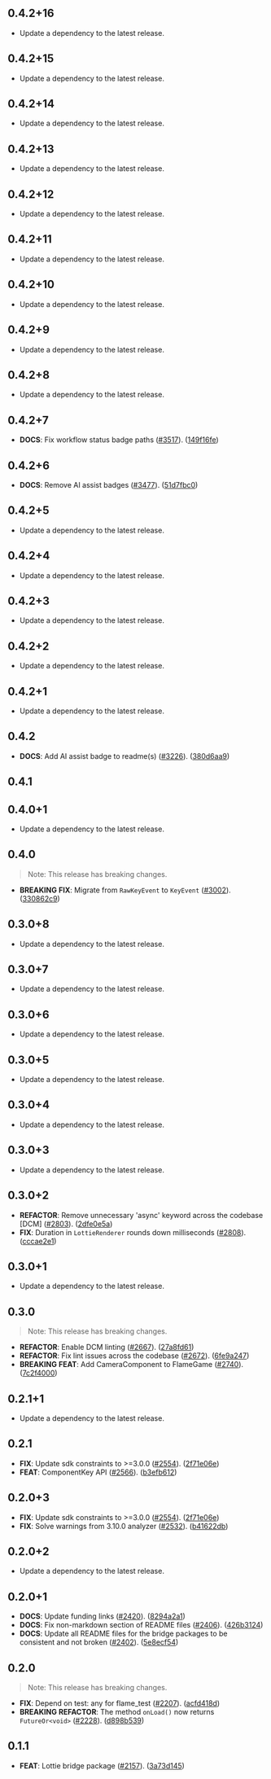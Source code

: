 ## 0.4.2+16

 - Update a dependency to the latest release.

## 0.4.2+15

 - Update a dependency to the latest release.

## 0.4.2+14

 - Update a dependency to the latest release.

## 0.4.2+13

 - Update a dependency to the latest release.

## 0.4.2+12

 - Update a dependency to the latest release.

## 0.4.2+11

 - Update a dependency to the latest release.

## 0.4.2+10

 - Update a dependency to the latest release.

## 0.4.2+9

 - Update a dependency to the latest release.

## 0.4.2+8

 - Update a dependency to the latest release.

## 0.4.2+7

 - **DOCS**: Fix workflow status badge paths ([#3517](https://github.com/flame-engine/flame/issues/3517)). ([149f16fe](https://github.com/flame-engine/flame/commit/149f16fe29f1fb14b3612964b2226c9c5c7daf95))

## 0.4.2+6

 - **DOCS**: Remove AI assist badges ([#3477](https://github.com/flame-engine/flame/issues/3477)). ([51d7fbc0](https://github.com/flame-engine/flame/commit/51d7fbc06d88adec2e0238c9c4738893b807ec80))

## 0.4.2+5

 - Update a dependency to the latest release.

## 0.4.2+4

 - Update a dependency to the latest release.

## 0.4.2+3

 - Update a dependency to the latest release.

## 0.4.2+2

 - Update a dependency to the latest release.

## 0.4.2+1

 - Update a dependency to the latest release.

## 0.4.2

 - **DOCS**: Add AI assist badge to readme(s) ([#3226](https://github.com/flame-engine/flame/issues/3226)). ([380d6aa9](https://github.com/flame-engine/flame/commit/380d6aa946d6b852c55f4ebbfce53d2087287fa2))

## 0.4.1

## 0.4.0+1

 - Update a dependency to the latest release.

## 0.4.0

> Note: This release has breaking changes.

 - **BREAKING** **FIX**: Migrate from `RawKeyEvent` to `KeyEvent` ([#3002](https://github.com/flame-engine/flame/issues/3002)). ([330862c9](https://github.com/flame-engine/flame/commit/330862c98ecc7ed8d94e7cae0c34cd5781da0007))

## 0.3.0+8

 - Update a dependency to the latest release.

## 0.3.0+7

 - Update a dependency to the latest release.

## 0.3.0+6

 - Update a dependency to the latest release.

## 0.3.0+5

 - Update a dependency to the latest release.

## 0.3.0+4

 - Update a dependency to the latest release.

## 0.3.0+3

 - Update a dependency to the latest release.

## 0.3.0+2

 - **REFACTOR**: Remove unnecessary 'async' keyword across the codebase [DCM] ([#2803](https://github.com/flame-engine/flame/issues/2803)). ([2dfe0e5a](https://github.com/flame-engine/flame/commit/2dfe0e5a431213c7148ab6389e3e8c8dc49fbf3d))
 - **FIX**: Duration in `LottieRenderer` rounds down milliseconds ([#2808](https://github.com/flame-engine/flame/issues/2808)). ([cccae2e1](https://github.com/flame-engine/flame/commit/cccae2e1476de456c15ee3779b746f5fe6dadee2))

## 0.3.0+1

 - Update a dependency to the latest release.

## 0.3.0

> Note: This release has breaking changes.

 - **REFACTOR**: Enable DCM linting ([#2667](https://github.com/flame-engine/flame/issues/2667)). ([27a8fd61](https://github.com/flame-engine/flame/commit/27a8fd61cb7f62513e07a93ff61cf03b426353f2))
 - **REFACTOR**: Fix lint issues across the codebase ([#2672](https://github.com/flame-engine/flame/issues/2672)). ([6fe9a247](https://github.com/flame-engine/flame/commit/6fe9a24778fbe1e9cb74ec0d50d71eae7b1a048e))
 - **BREAKING** **FEAT**: Add CameraComponent to FlameGame ([#2740](https://github.com/flame-engine/flame/issues/2740)). ([7c2f4000](https://github.com/flame-engine/flame/commit/7c2f4000761580dbabb5d73b27f64d5819b34e8d))

## 0.2.1+1

 - Update a dependency to the latest release.

## 0.2.1

 - **FIX**: Update sdk constraints to >=3.0.0 ([#2554](https://github.com/flame-engine/flame/issues/2554)). ([2f71e06e](https://github.com/flame-engine/flame/commit/2f71e06eb86ffc65cd459c4d722eee2470be13e5))
 - **FEAT**: ComponentKey API ([#2566](https://github.com/flame-engine/flame/issues/2566)). ([b3efb612](https://github.com/flame-engine/flame/commit/b3efb612cb3cb77f69bc030e9ba71516348035d2))

## 0.2.0+3

 - **FIX**: Update sdk constraints to >=3.0.0 ([#2554](https://github.com/flame-engine/flame/issues/2554)). ([2f71e06e](https://github.com/flame-engine/flame/commit/2f71e06eb86ffc65cd459c4d722eee2470be13e5))
 - **FIX**: Solve warnings from 3.10.0 analyzer ([#2532](https://github.com/flame-engine/flame/issues/2532)). ([b41622db](https://github.com/flame-engine/flame/commit/b41622db8faa7559328f83f8f1d93ec4c6386961))

## 0.2.0+2

 - Update a dependency to the latest release.

## 0.2.0+1

 - **DOCS**: Update funding links ([#2420](https://github.com/flame-engine/flame/issues/2420)). ([8294a2a1](https://github.com/flame-engine/flame/commit/8294a2a15638c504aa2b77f967f5963af1f23c2c))
 - **DOCS**: Fix non-markdown section of README files ([#2406](https://github.com/flame-engine/flame/issues/2406)). ([426b3124](https://github.com/flame-engine/flame/commit/426b3124022e567633c76b80eb389ebce1772ca3))
 - **DOCS**: Update all README files for the bridge packages to be consistent and not broken ([#2402](https://github.com/flame-engine/flame/issues/2402)). ([5e8ecf54](https://github.com/flame-engine/flame/commit/5e8ecf5450688b1287368b3fbc7b0e718a29fce4))

## 0.2.0

> Note: This release has breaking changes.

 - **FIX**: Depend on test: any for flame_test ([#2207](https://github.com/flame-engine/flame/issues/2207)). ([acfd418d](https://github.com/flame-engine/flame/commit/acfd418d882ee6872f3aa9961c39680ec123c2e6))
 - **BREAKING** **REFACTOR**: The method `onLoad()` now returns `FutureOr<void>` ([#2228](https://github.com/flame-engine/flame/issues/2228)). ([d898b539](https://github.com/flame-engine/flame/commit/d898b539f734d3e14c47990ef0727043a0e32efb))

## 0.1.1

 - **FEAT**: Lottie bridge package ([#2157](https://github.com/flame-engine/flame/issues/2157)). ([3a73d145](https://github.com/flame-engine/flame/commit/3a73d1456c01937234f0503fd077193884912fbb))

